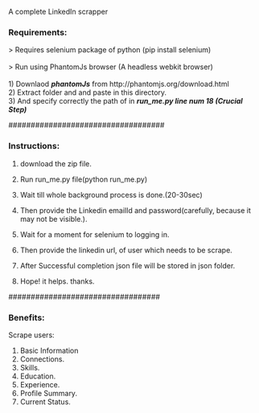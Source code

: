 
A complete LinkedIn scrapper<br>
 <h3>Requirements:</h3>
> Requires selenium package of python  (pip install selenium)
<br><br>
> Run using PhantomJs browser  (A headless webkit browser) <br><br>
  1) Downlaod <b><i>phantomJs</i></b> from http://phantomjs.org/download.html<br>
  2) Extract folder and and paste in this directory.</br>
  3) And specify correctly the path of in <b><i>run_me.py line num 18 (Crucial Step)</b></i></br>

###################################

<h3>Instructions:</h3>

1) download the zip file.

2) Run run_me.py file(python run_me.py)

3) Wait till whole background process is done.(20-30sec)

4) Then provide the Linkedin emailId and password(carefully, because it may not be visible.).

5) Wait for a moment for selenium to logging in.

6) Then provide the linkedin url, of user which needs to be scrape.

7) After Successful completion json file will be stored in json folder.

8) Hope! it helps. thanks.


##################################

<h3>Benefits:</h3>

Scrape users:

1) Basic Information
2) Connections.
3) Skills.
4) Education.
5) Experience.
6) Profile Summary.
8) Current Status.
